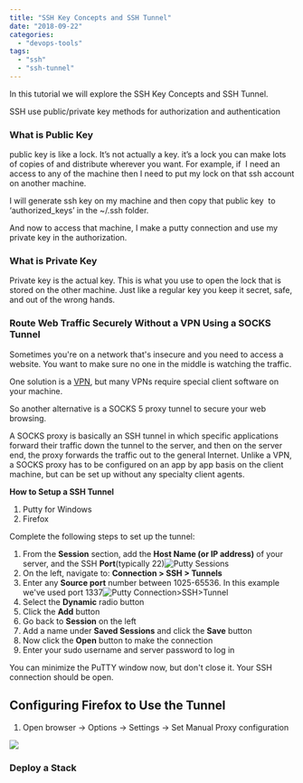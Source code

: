 ```yaml
---
title: "SSH Key Concepts and SSH Tunnel"
date: "2018-09-22"
categories: 
  - "devops-tools"
tags: 
  - "ssh"
  - "ssh-tunnel"
---
```


In this tutorial we will explore the SSH Key Concepts and SSH Tunnel.

SSH use public/private key methods for authorization and authentication

### **What is Public Key**

public key is like a lock. It’s not actually a key. it’s a lock you can make lots of copies of and distribute wherever you want. For example, if  I need an access to any of the machine then I need to put my lock on that ssh account on another machine.

I will generate ssh key on my machine and then copy that public key  to ‘authorized\_keys’ in the ~/.ssh folder.

And now to access that machine, I make a putty connection and use my private key in the authorization.

### **What is Private Key**

Private key is the actual key. This is what you use to open the lock that is stored on the other machine. Just like a regular key you keep it secret, safe, and out of the wrong hands.

### Route Web Traffic Securely Without a VPN Using a SOCKS Tunnel

Sometimes you're on a network that's insecure and you need to access a website. You want to make sure no one in the middle is watching the traffic.

One solution is a [VPN](https://www.digitalocean.com/community/tutorials/how-to-set-up-an-openvpn-server-on-ubuntu-14-04), but many VPNs require special client software on your machine.

So another alternative is a SOCKS 5 proxy tunnel to secure your web browsing.

A SOCKS proxy is basically an SSH tunnel in which specific applications forward their traffic down the tunnel to the server, and then on the server end, the proxy forwards the traffic out to the general Internet. Unlike a VPN, a SOCKS proxy has to be configured on an app by app basis on the client machine, but can be set up without any specialty client agents.

**How to Setup a SSH Tunnel**

1. Putty for Windows
2. Firefox

Complete the following steps to set up the tunnel:

1. From the **Session** section, add the **Host Name (or IP address)** of your server, and the SSH **Port**(typically 22)![Putty Sessions](https://assets.digitalocean.com/articles/socks5/wXDz8J7.png)
2. On the left, navigate to: **Connection > SSH > Tunnels**
3. Enter any **Source port** number between 1025-65536. In this example we've used port 1337![Putty Connection>SSH>Tunnel](https://assets.digitalocean.com/articles/socks5/ZLPgf4V.png)
4. Select the **Dynamic** radio button
5. Click the **Add** button
6. Go back to **Session** on the left
7. Add a name under **Saved Sessions** and click the **Save** button
8. Now click the **Open** button to make the connection
9. Enter your sudo username and server password to log in

You can minimize the PuTTY window now, but don't close it. Your SSH connection should be open.

## Configuring Firefox to Use the Tunnel

1. Open browser -> Options -> Settings -> Set Manual Proxy configuration

![](https://cdn-images-1.medium.com/max/800/1*bXVjnOq5QPfx7E_1Id3M8w.png)

### Deploy a Stack

